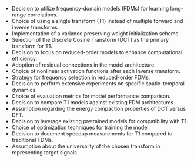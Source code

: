 - Decision to utilize frequency-domain models (FDMs) for learning long-range correlations.
- Choice of using a single transform (T1) instead of multiple forward and inverse transforms.
- Implementation of a variance preserving weight initialization scheme.
- Selection of the Discrete Cosine Transform (DCT) as the primary transform for T1.
- Decision to focus on reduced-order models to enhance computational efficiency.
- Adoption of residual connections in the model architecture.
- Choice of nonlinear activation functions after each inverse transform.
- Strategy for frequency selection in reduced-order FDMs.
- Decision to perform extensive experiments on specific spatio-temporal dynamics.
- Choice of evaluation metrics for model performance comparison.
- Decision to compare T1 models against existing FDM architectures.
- Assumption regarding the energy compaction properties of DCT versus DFT.
- Decision to leverage existing pretrained models for compatibility with T1.
- Choice of optimization techniques for training the model.
- Decision to document speedup measurements for T1 compared to traditional FDMs.
- Assumption about the universality of the chosen transform in representing target signals.